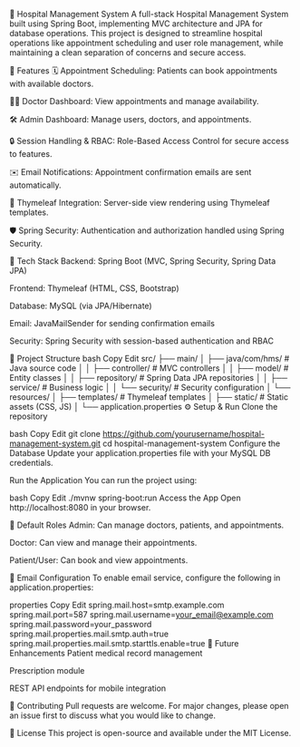 🏥 Hospital Management System
A full-stack Hospital Management System built using Spring Boot, implementing MVC architecture and JPA for database operations. This project is designed to streamline hospital operations like appointment scheduling and user role management, while maintaining a clean separation of concerns and secure access.

🚀 Features
🗓️ Appointment Scheduling: Patients can book appointments with available doctors.

👨‍⚕️ Doctor Dashboard: View appointments and manage availability.

🛠️ Admin Dashboard: Manage users, doctors, and appointments.

🔒 Session Handling & RBAC: Role-Based Access Control for secure access to features.

✉️ Email Notifications: Appointment confirmation emails are sent automatically.

🎨 Thymeleaf Integration: Server-side view rendering using Thymeleaf templates.

🛡️ Spring Security: Authentication and authorization handled using Spring Security.

🧰 Tech Stack
Backend: Spring Boot (MVC, Spring Security, Spring Data JPA)

Frontend: Thymeleaf (HTML, CSS, Bootstrap)

Database: MySQL (via JPA/Hibernate)

Email: JavaMailSender for sending confirmation emails

Security: Spring Security with session-based authentication and RBAC

📂 Project Structure
bash
Copy
Edit
src/
├── main/
│   ├── java/com/hms/       # Java source code
│   │   ├── controller/      # MVC controllers
│   │   ├── model/           # Entity classes
│   │   ├── repository/      # Spring Data JPA repositories
│   │   ├── service/         # Business logic
│   │   └── security/        # Security configuration
│   └── resources/
│       ├── templates/       # Thymeleaf templates
│       ├── static/          # Static assets (CSS, JS)
│       └── application.properties
⚙️ Setup & Run
Clone the repository

bash
Copy
Edit
git clone https://github.com/yourusername/hospital-management-system.git
cd hospital-management-system
Configure the Database
Update your application.properties file with your MySQL DB credentials.

Run the Application
You can run the project using:

bash
Copy
Edit
./mvnw spring-boot:run
Access the App
Open http://localhost:8080 in your browser.

🔐 Default Roles
Admin: Can manage doctors, patients, and appointments.

Doctor: Can view and manage their appointments.

Patient/User: Can book and view appointments.

📧 Email Configuration
To enable email service, configure the following in application.properties:

properties
Copy
Edit
spring.mail.host=smtp.example.com
spring.mail.port=587
spring.mail.username=your_email@example.com
spring.mail.password=your_password
spring.mail.properties.mail.smtp.auth=true
spring.mail.properties.mail.smtp.starttls.enable=true
📌 Future Enhancements
Patient medical record management

Prescription module

REST API endpoints for mobile integration

🤝 Contributing
Pull requests are welcome. For major changes, please open an issue first to discuss what you would like to change.

📄 License
This project is open-source and available under the MIT License.
